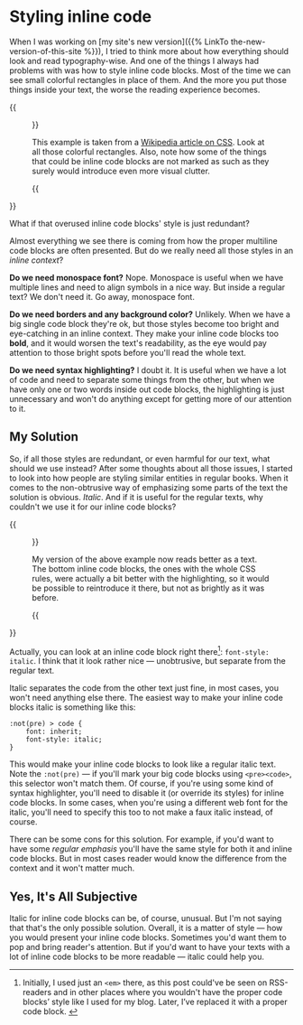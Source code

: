# Styling inline code

When I was working on [my site's new version]({{% LinkTo the-new-version-of-this-site %}}), I tried to think more about how everything should look and read typography-wise. And one of the things I always had problems with was how to style inline code blocks. Most of the time we can see small colorful rectangles in place of them. And the more you put those things inside your text, the worse the reading experience becomes.

{{<Figure src="example.png" alt="Screenshot from Wikipedia">}}

This example is taken from a [Wikipedia article on CSS](https://en.wikipedia.org/wiki/Cascading_Style_Sheets#Selector). Look at all those colorful rectangles. Also, note how some of the things that could be inline code blocks are not marked as such as they surely would introduce even more visual clutter.

{{</Figure>}}

What if that overused inline code blocks' style is just redundant?

Almost everything we see there is coming from how the proper multiline code blocks are often presented. But do we really need  all those styles in an _inline context_?

**Do we need monospace font?** Nope. Monospace is useful when we have multiple lines and need to align symbols in a nice way. But inside a regular text? We don't need it. Go away, monospace font.

**Do we need borders and any background color?** Unlikely. When we have a big single code block they're ok, but those styles become too bright and eye-catching in an inline context. They make your inline code blocks too **bold**, and it would worsen the text's readability, as the eye would pay attention to those bright spots before you'll read the whole text.

**Do we need syntax highlighting?** I doubt it. It is useful when we have a lot of code and need to separate some things from the other, but when we have only one or two words inside out code blocks, the highlighting is just unnecessary and won't do anything except for getting more of our attention to it.


## My Solution

So, if all those styles are redundant, or even harmful for our text, what should we use instead? After some thoughts about all those issues, I started to look into how people are styling similar entities in regular books. When it comes to the non-obtrusive way of emphasizing some parts of the text the solution is obvious. _Italic_. And if it is useful for the regular texts,  why couldn't we use it for our inline code blocks?

{{<Figure src="solution.png" alt="Fixed screenshot from Wikipedia">}}

My version of the above example now reads better as a text. The bottom inline code blocks, the ones with the whole CSS rules, were actually a bit better with the highlighting, so it would be possible to reintroduce it there, but not as brightly as it was before.

{{</Figure>}}

Actually, you can look at an inline code block right there[^semantics]: `font-style: italic`. I think that it look rather nice — unobtrusive, but separate from the regular text.

[^semantics]: Initially, I used just an `<em>` there, as this post could've be seen on RSS-readers and in other places where you wouldn't have the proper code blocks’ style like I used for my blog. Later, I’ve replaced it with a proper code block. <!-- span="2" -->

Italic separates the code from the other text just fine, in most cases, you won't need anything else there. The easiest way to make your inline code blocks italic is something like this:

``` Stylus
:not(pre) > code {
    font: inherit;
    font-style: italic;
}
```

This would make your inline code blocks to look like a regular italic text. Note the `:not(pre)` — if you'll mark your big code blocks using `<pre><code>`, this selector won't match them. Of course, if you're using some kind of syntax highlighter, you'll need to disable it (or override its styles) for inline code blocks. In some cases, when you're using a different web font for the italic, you'll need to specify this too to not make a faux italic instead, of course.

There can be some cons for this solution. For example, if you'd want to have some _regular emphasis_ you'll have the same style for both it and inline code blocks. But in most cases reader would know the difference from the context and it won't matter much.

## Yes, It's All Subjective

Italic for inline code blocks can be, of course, unusual. But I'm not saying that that's the only possible solution.
Overall, it is a matter of style — how you would present your inline code blocks. Sometimes you'd want them to pop and bring reader's attention. But if you'd want to have your texts with a lot of inline code blocks to be more readable — italic could help you.
